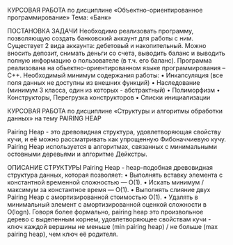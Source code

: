 КУРСОВАЯ РАБОТА
по дисциплине «Объектно-ориентированное программирование»
Тема: «Банк»

ПОСТАНОВКА ЗАДАЧИ
Необходимо реализовать программу, позволяющую создать банковский аккаунт
для работы с ним.
Существует 2 вида аккаунта: дебетовый и накопительный. Можно вносить
депозит, снимать деньги со счета, выводить баланс и выводить полную
информацию о пользователе (в т.ч. его баланс).
Программа реализована на обьектно-ориентированном языке
программирования – С++.
Необходимый минимум содержания работы:
• Инкапсуляция (все поля данных не доступны из внешних функций)
• Наследование (минимум 3 класса, один из которых - абстрактный)
• Полиморфизм
• Конструкторы, Перегрузка конструкторов
• Списки инициализации





КУРСОВАЯ РАБОТА
по дисциплине «Структуры и алгоритмы обработки данных»
на тему PAIRING HEAP

Pairing Heap - это древовидная структура, удовлетворяющая свойству кучи, и её
можно рассматривать как упрощенную Фибоначчиевую кучу.
Pairing Heap используется в алгоритмах, связанных с минимальными остовными
деревьями и алгоритме Дейкстры.

ОПИСАНИЕ СТРУКТУРЫ
Pairing Heap - heap-подобная древовидная структура данных, которая позволяет:
• Выполнять вставку элемента с константной временной сложностью — O(1).
• Искать минимум / максимум за константное время — O(1).
• Выполнять слияние двух Pairing Heap с амортизированной стоимостью O(1).
• Удалять в минимальный элемент с амортизированной оценкой сложности в
O(logn).
Говоря более формально, pairing heap это произвольное дерево с выделенным корнем,
удовлетворяющее свойствам кучи - ключ каждой вершины не меньше (min pairing
heap) / не больше (max pairing heap), чем ключ её родителя.

